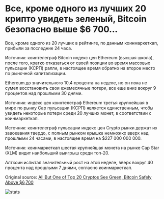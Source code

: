 # Все, кроме одного из лучших 20 крипто увидеть зеленый, Bitcoin безопасно выше $6 700...

Все, кроме одного из 20 лучших в рейтинге, по данным коинмаркеткап, прибыли за последние 24 часа.

Источник: коинтелеграф Bitcoin индекс цен Ethereum (высшая школа), после того, кратко отказаться от своей позиции во время массовых пульсации (КСРП) ралли, в настоящее время обратно на второе место по рыночной капитализации.

Ethereum до значительного 10,4 процента на неделе, но он пока не сумел восстановить свои ежемесячные потери, все еще вниз вокруг 9 процентов над прошлыми 30 днями.

Источник: индекс цен коинтелеграф Ethereum третья крупнейшая в мире по рынку Cap пульсации (КСРП) является единственным, чтобы увидеть некоторые потери среди 20 лучших монет, в соответствии с коинмаркеткап.

Источник: коинтелеграф пульсации индекс цен Crypto рынки держат их завоевания твердо, с полным рынком крышка немножко вверх над прошлыми 24 часами, в настоящее время на $227 000 000 000.

Источник: коинмаркеткап шестая крупнейшая монета на рынке Cap Star (XLM) видит наибольший выигрыш среди топ-20.

Алткоин испытал значительный рост на этой неделе, вверх вокруг 40 процента над прошлыми 7 днями, согласно коинмаркеткап.

Original source: [All But One of Top 20 Cryptos See Green, Bitcoin Safely Above $6,700](https://cointelegraph.com/news/all-but-one-of-top-20-cryptos-see-green-bitcoin-safely-above-6-700)

![stats](https://c.statcounter.com/11760860/0/a89fa40b/1/ "stats")